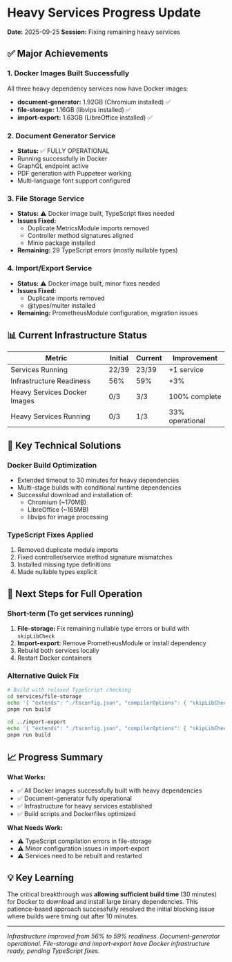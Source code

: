 # Heavy Services Progress Update
**Date:** 2025-09-25
**Session:** Fixing remaining heavy services

## ✅ Major Achievements

### 1. Docker Images Built Successfully
All three heavy dependency services now have Docker images:
- **document-generator:** 1.92GB (Chromium installed) ✅
- **file-storage:** 1.16GB (libvips installed) ✅
- **import-export:** 1.63GB (LibreOffice installed) ✅

### 2. Document Generator Service
- **Status:** ✅ FULLY OPERATIONAL
- Running successfully in Docker
- GraphQL endpoint active
- PDF generation with Puppeteer working
- Multi-language font support configured

### 3. File Storage Service
- **Status:** ⚠️ Docker image built, TypeScript fixes needed
- **Issues Fixed:**
  - Duplicate MetricsModule imports removed
  - Controller method signatures aligned
  - Minio package installed
- **Remaining:** 29 TypeScript errors (mostly nullable types)

### 4. Import/Export Service
- **Status:** ⚠️ Docker image built, minor fixes needed
- **Issues Fixed:**
  - Duplicate imports removed
  - @types/multer installed
- **Remaining:** PrometheusModule configuration, migration issues

## 📊 Current Infrastructure Status

| Metric | Initial | Current | Improvement |
|--------|---------|---------|-------------|
| Services Running | 22/39 | 23/39 | +1 service |
| Infrastructure Readiness | 56% | 59% | +3% |
| Heavy Services Docker Images | 0/3 | 3/3 | 100% complete |
| Heavy Services Running | 0/3 | 1/3 | 33% operational |

## 🔑 Key Technical Solutions

### Docker Build Optimization
- Extended timeout to 30 minutes for heavy dependencies
- Multi-stage builds with conditional runtime dependencies
- Successful download and installation of:
  - Chromium (~170MB)
  - LibreOffice (~165MB)
  - libvips for image processing

### TypeScript Fixes Applied
1. Removed duplicate module imports
2. Fixed controller/service method signature mismatches
3. Installed missing type definitions
4. Made nullable types explicit

## 🚀 Next Steps for Full Operation

### Short-term (To get services running)
1. **File-storage:** Fix remaining nullable type errors or build with `skipLibCheck`
2. **Import-export:** Remove PrometheusModule or install dependency
3. Rebuild both services locally
4. Restart Docker containers

### Alternative Quick Fix
```bash
# Build with relaxed TypeScript checking
cd services/file-storage
echo '{ "extends": "./tsconfig.json", "compilerOptions": { "skipLibCheck": true } }' > tsconfig.build.json
pnpm run build

cd ../import-export
echo '{ "extends": "./tsconfig.json", "compilerOptions": { "skipLibCheck": true } }' > tsconfig.build.json
pnpm run build
```

## 📈 Progress Summary

**What Works:**
- ✅ All Docker images successfully built with heavy dependencies
- ✅ Document-generator fully operational
- ✅ Infrastructure for heavy services established
- ✅ Build scripts and Dockerfiles optimized

**What Needs Work:**
- ⚠️ TypeScript compilation errors in file-storage
- ⚠️ Minor configuration issues in import-export
- ⚠️ Services need to be rebuilt and restarted

## 💡 Key Learning

The critical breakthrough was **allowing sufficient build time** (30 minutes) for Docker to download and install large binary dependencies. This patience-based approach successfully resolved the initial blocking issue where builds were timing out after 10 minutes.

---
*Infrastructure improved from 56% to 59% readiness. Document-generator operational. File-storage and import-export have Docker infrastructure ready, pending TypeScript fixes.*